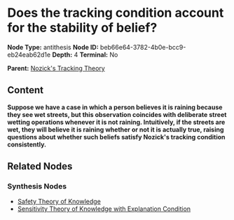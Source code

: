 # Does the tracking condition account for the stability of belief?

**Node Type:** antithesis
**Node ID:** beb66e64-3782-4b0e-bcc9-eb24eab62d1e
**Depth:** 4
**Terminal:** No

**Parent:** [Nozick's Tracking Theory](nozicks-tracking-theory-synthesis-5ca139e0-92bc-4aed-95bd-2f9adf2bbf81.md)

## Content

**Suppose we have a case in which a person believes it is raining because they see wet streets, but this observation coincides with deliberate street wetting operations whenever it is not raining. Intuitively, if the streets are wet, they will believe it is raining whether or not it is actually true, raising questions about whether such beliefs satisfy Nozick's tracking condition consistently.**

## Related Nodes

### Synthesis Nodes

- [Safety Theory of Knowledge](safety-theory-of-knowledge-synthesis-41a2dde3-7798-4ac1-b11e-8e949a5cae53.md)
- [Sensitivity Theory of Knowledge with Explanation Condition](sensitivity-theory-of-knowledge-with-explanation-condition-synthesis-33a45855-a77a-4c72-83cd-8a4f39c89c6e.md)
